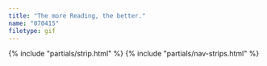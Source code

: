 ```yaml
---
title: "The more Reading, the better."
name: "070415"
filetype: gif
---
```


{% include "partials/strip.html" %}
{% include "partials/nav-strips.html" %}